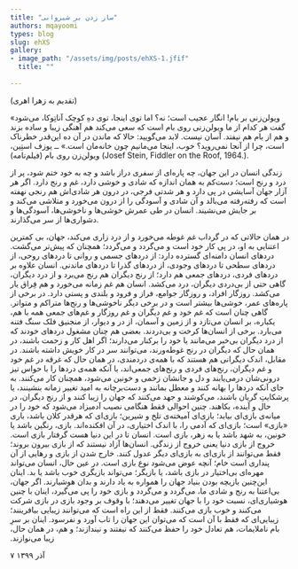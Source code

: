 ```yaml
--- 
title: "ساز زدن بر شیروانی" 
authors: mqayoomi 
types: blog 
slug: ehXS 
gallery: 
- image_path: "/assets/img/posts/ehXS-1.jfif" 
  title: "" 
 
--- 
```

(تقدیم به زهرا اهری)

«ویولن‌زنی بر بام! انگار عجیب است؛ نه؟ اما توی اینجا، توی دهِ کوچک آناتِوکا، می‌شود گفت هر کدام از ما ویولن‌زنی ‏روی بام است که سعی می‌کند هم آهنگی زیبا و ساده بزند و هم از بام هم نیفتد. آسان نیست. لابد می‌گویید: حالا که ‏ماندن در آن ده این‌قدر خطرناک است، چرا از آنجا نمی‌روید؟ خوب، اینجا می‌مانیم چون خانه‌مان است.» ــ یوزف ‏استِین، ویولن‌زن روی بام (فیلم‌نامه)
‎(Josef Stein, Fiddler on the Roof, 1964.)‌‏.‏

زندگی انسان در این جهان، چه پاره‌ای از سفری دراز باشد و چه به خود ختم شود، پر از درد و رنج است؛ دست‌کم به ‏همان اندازه که شادی و خوشی دارد، غم و رنج دارد. اگر هر آزار جهان آسایشی در پی دارد و هر شدتی فرجی، در درون ‏هر شادی‌اش هم رنجی نهفته است که رفته‌رفته می‌بالد و آن شادی و آسودگی را از درون می‌خورد و متلاشی می‌کند و ‏بر جایش می‌نشیند. انسان در طی عمرش خوشی‌ها و ناخوشی‌ها، آسودگی‌ها و دشواری‌ها از سر می‌گذارند.

در همان حالاتی که در گرداب غم غوطه می‌خورد و از درد زاری می‌کند، جهان، بی کمترین اعتنایی به او، در پی کار ‏خود است و می‌گردد و می‌گردد؛ همچنان که پیش‌تر می‌گشت.‏
دردهای انسان دامنه‌ای گسترده دارد: از دردهای جسمی و روانی تا دردهای روحی، از دردهای سطحی تا دردهای ‏وجودی، از دردهای گذرا تا دردهای ماندنی. انسان علاوه بر دردهای فردی، دردهای جمعی هم دارد؛ از رنج دیگران هم ‏رنج می‌برد و از درد دیگران، گاهی حتی از بی‌دردی دیگران، درد می‌کشد. انسان هم غم زمانه می‌خورد و هم فِراق یار ‏می‌کشد. روزگار افراد، و روزگار جوامع، فراز و فرود و بلندی و پستی دارد. در برخی از پاره‌های عمر، خوشی‌ها بیشتر است ‏و در برخی دیگر ناخوشی‌ها و رنج‌ها متراکم و متواتر. گاهی چنان است که غم خود و غم دیگران و غم روزگار و غم‌های ‏جمعی همه با هم، یکباره، بر انسان می‌تازد و از زمین و آسمان، از در و دیوار، از منجنیق فلک سنگ فتنه می‌بارد.‏
برخی از انسان‌ها کرخت و بی‌دردند. بعضی هم چنان مشغول دردهای خودند که از درد دیگران بی‌خبر می‌مانند یا ‏خود را برکنار می‌دارند؛ اگر اهل کار و زحمت باشند، در همان حال که دیگران در رنج غوطه‌ورند، می‌توانند سر در کار ‏خویش داشته باشند. در مقابل، اندک دیگرانی هم هستند که با همه‌ی دردمندی، در همان حال که غرقه در غم خود و ‏غم دیگران، رنج‌های فردی و رنج‌های جمعی‌اند، با آنکه همه‌ی دردها را با حواس تیز درونی‌شان درمی‌یابند و دل و ‏جانشان زخمی و خونین می‌شود، همچنان کار می‌کنند. به جای آنکه دردها را بهانه کنند و معطل بمانند و دست‌برچانه ‏به امید تغییر زمانه بنشینند، یا پرشکایتِ گریان باشند، می‌کوشند و جهد می‌کنند که جهان را زیبا کنند و از رنج دیگران، ‏در حال و آینده، بکاهند.‏
چنین احوالی فقط هنگامی نصیب آدمیزاد می‌شود که خود را در میانه‌ی بازی‌ای بیابد؛ بازی‌ای آمیخته‌ی تلخ و ‏شیرین؛ بازی‌ای که هرقدر کلان باشد، باری «بازی» است؛ بازی‌ای که آدمی را، با اندک اختیاری، در آن افکنده‌اند. ‏بازی، رنگین باشد یا خونین، به شهد باشد یا به زهر، بازی است. انسان تا در این دنیا هست گرفتار بازی است. خروج از ‏بازی دنیا یعنی خروج از زندگی. انسان‌ها آزاد نیستند که از بازی بیرون بروند؛ فقط می‌توانند از بازی‌ای به بازی‌ای دیگر ‏عدول کنند. خارج شدن از بازی و رهایی از آن پنداری است خام؛ آنچه عوض می‌شود نوع بازی است. در عین حال، ‏انسان می‌تواند مهره‌ای بی‌اختیار در بازی باشد، یا بازیگر؛ می‌تواند بازیگری خوب باشد یا بد. اینان این‌چنین بازیچه بودن ‏بنیاد جهان را همواره به یاد دارند و بدان هوشیارند. اگر جهان، بی‌اعتنا به رنج و شادی ما، می‌گردد و می‌گردد و بازی ‏خود را پی می‌گیرد، اینان با چنین هوشیاری‌ای، نسبت خود را با جهان تغییر می‌دهند؛ با وقوف بر وجود بازی در بازی ‏شرکت می‌کنند و خوب بازی می‌کنند. فقط از این راه است که می‌توانند زیبایی بیافرینند؛ زیبایی‌ای که فقط با آن است ‏که می‌توان این جهان را تاب آورد و نفرسود. اینان بر سرِ بام ناملایمات، هم تعادل خود را حفظ می‌کنند که نیفتند و ‏نیندازند؛ و هم، در همان حال، زیبا می‌نوازند.‏

۷ آذر ۱۳۹۹